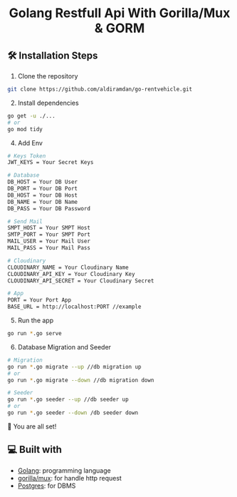 <h1 align="center">
  Golang Restfull Api With Gorilla/Mux & GORM
</h1>

## 🛠️ Installation Steps

1. Clone the repository

```bash
git clone https://github.com/aldiramdan/go-rentvehicle.git
```

2. Install dependencies

```bash
go get -u ./...
# or
go mod tidy
```

4. Add Env

```sh
# Keys Token
JWT_KEYS = Your Secret Keys

# Database
DB_HOST = Your DB User
DB_PORT = Your DB Port
DB_HOST = Your DB Host
DB_NAME = Your DB Name
DB_PASS = Your DB Password

# Send Mail
SMPT_HOST = Your SMPT Host
SMTP_PORT = Your SMPT Port
MAIL_USER = Your Mail User
MAIL_PASS = Your Mail Pass

# Cloudinary 
CLOUDINARY_NAME = Your Cloudinary Name
CLOUDINARY_API_KEY = Your Cloudinary Key
CLOUDINARY_API_SECRET = Your Cloudinary Secret

# App
PORT = Your Port App
BASE_URL = http://localhost:PORT //example
```

5. Run the app

```bash
go run *.go serve
```

6. Database Migration and Seeder

```bash
# Migration
go run *.go migrate --up //db migration up
# or
go run *.go migrate --down //db migration down

# Seeder
go run *.go seeder --up //db seeder up
# or
go run *.go seeder --down /db seeder down
```

🌟 You are all set!

## 💻 Built with

- [Golang](https://go.dev/): programming language
- [gorilla/mux](https://github.com/gorilla/mux): for handle http request
- [Postgres](https://www.postgresql.org/): for DBMS
